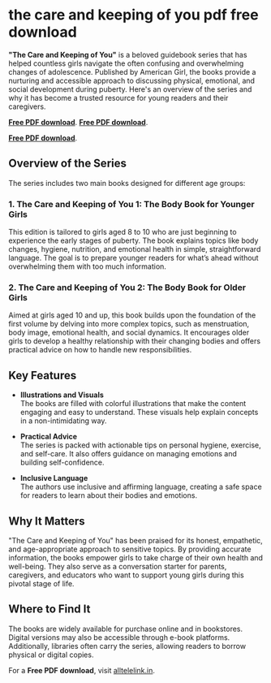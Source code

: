# the care and keeping of you pdf free download 

**"The Care and Keeping of You"** is a beloved guidebook series that has helped countless girls navigate the often confusing and overwhelming changes of adolescence. Published by American Girl, the books provide a nurturing and accessible approach to discussing physical, emotional, and social development during puberty. Here's an overview of the series and why it has become a trusted resource for young readers and their caregivers.

 [ **Free PDF download**](https://alltelelink.in).
 [ **Free PDF download**](https://alltelelink.in).

 [ **Free PDF download**](https://alltelelink.in).


## Overview of the Series

The series includes two main books designed for different age groups:

### 1. The Care and Keeping of You 1: The Body Book for Younger Girls  
This edition is tailored to girls aged 8 to 10 who are just beginning to experience the early stages of puberty. The book explains topics like body changes, hygiene, nutrition, and emotional health in simple, straightforward language. The goal is to prepare younger readers for what’s ahead without overwhelming them with too much information.

### 2. The Care and Keeping of You 2: The Body Book for Older Girls  
Aimed at girls aged 10 and up, this book builds upon the foundation of the first volume by delving into more complex topics, such as menstruation, body image, emotional health, and social dynamics. It encourages older girls to develop a healthy relationship with their changing bodies and offers practical advice on how to handle new responsibilities.

## Key Features

- **Illustrations and Visuals**  
  The books are filled with colorful illustrations that make the content engaging and easy to understand. These visuals help explain concepts in a non-intimidating way.  

- **Practical Advice**  
  The series is packed with actionable tips on personal hygiene, exercise, and self-care. It also offers guidance on managing emotions and building self-confidence.  

- **Inclusive Language**  
  The authors use inclusive and affirming language, creating a safe space for readers to learn about their bodies and emotions.

## Why It Matters

"The Care and Keeping of You" has been praised for its honest, empathetic, and age-appropriate approach to sensitive topics. By providing accurate information, the books empower girls to take charge of their own health and well-being. They also serve as a conversation starter for parents, caregivers, and educators who want to support young girls during this pivotal stage of life.

## Where to Find It

The books are widely available for purchase online and in bookstores. Digital versions may also be accessible through e-book platforms. Additionally, libraries often carry the series, allowing readers to borrow physical or digital copies.

For a **Free PDF download**, visit [alltelelink.in](https://alltelelink.in).
